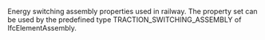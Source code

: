 Energy switching assembly properties used in railway. The property set can be used by the predefined type TRACTION_SWITCHING_ASSEMBLY of IfcElementAssembly.